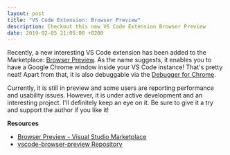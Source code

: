 ```yaml
---
layout: post
title: "VS Code Extension: Browser Preview"
description: Checkout this new VS Code Extension Browser Preview
date: 2019-02-05 21:05:00 +0200
---
```


Recently, a new interesting VS Code extension has been added to the Marketplace: [Browser Preview](https://marketplace.visualstudio.com/items?itemName=auchenberg.vscode-browser-preview). As the name suggests, it enables you to have a Google Chrome window inside your VS Code instance! That's pretty neat! Apart from that, it is also debuggable via the [Debugger for Chrome](https://marketplace.visualstudio.com/items?itemName=msjsdiag.debugger-for-chrome).

Currently, it is still in preview and some users are reporting performance and usability issues. However, it is under active development and an interesting project. I'll definitely keep an eye on it. Be sure to give it a try and support the author if you like it!

**Resources**
* [Browser Preview - Visual Studio Marketplace](https://marketplace.visualstudio.com/items?itemName=auchenberg.vscode-browser-preview)
* [vscode-browser-preview Repository](https://github.com/auchenberg/vscode-browser-preview)

